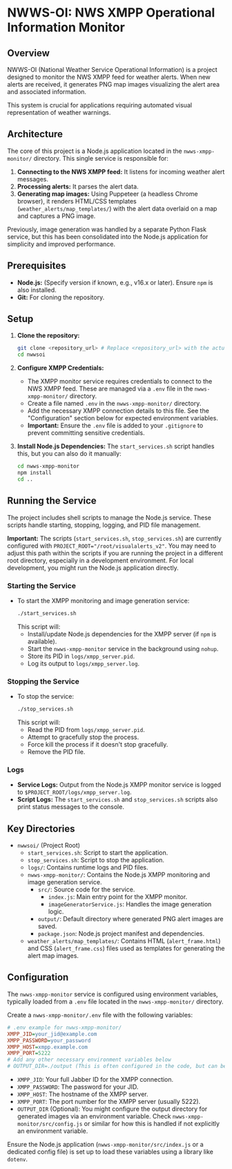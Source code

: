 # NWWS-OI: NWS XMPP Operational Information Monitor

## Overview

NWWS-OI (National Weather Service Operational Information) is a project designed to monitor the NWS XMPP feed for weather alerts. When new alerts are received, it generates PNG map images visualizing the alert area and associated information.

This system is crucial for applications requiring automated visual representation of weather warnings.

## Architecture

The core of this project is a Node.js application located in the `nwws-xmpp-monitor/` directory. This single service is responsible for:

1.  **Connecting to the NWS XMPP feed:** It listens for incoming weather alert messages.
2.  **Processing alerts:** It parses the alert data.
3.  **Generating map images:** Using Puppeteer (a headless Chrome browser), it renders HTML/CSS templates (`weather_alerts/map_templates/`) with the alert data overlaid on a map and captures a PNG image.

Previously, image generation was handled by a separate Python Flask service, but this has been consolidated into the Node.js application for simplicity and improved performance.

## Prerequisites

*   **Node.js:** (Specify version if known, e.g., v16.x or later). Ensure `npm` is also installed.
*   **Git:** For cloning the repository.

## Setup

1.  **Clone the repository:**
    ```bash
    git clone <repository_url> # Replace <repository_url> with the actual URL
    cd nwwsoi
    ```

2.  **Configure XMPP Credentials:**
    *   The XMPP monitor service requires credentials to connect to the NWS XMPP feed. These are managed via a `.env` file in the `nwws-xmpp-monitor/` directory.
    *   Create a file named `.env` in the `nwws-xmpp-monitor/` directory.
    *   Add the necessary XMPP connection details to this file. See the "Configuration" section below for expected environment variables.
    *   **Important:** Ensure the `.env` file is added to your `.gitignore` to prevent committing sensitive credentials.

3.  **Install Node.js Dependencies:**
    The `start_services.sh` script handles this, but you can also do it manually:
    ```bash
    cd nwws-xmpp-monitor
    npm install
    cd ..
    ```

## Running the Service

The project includes shell scripts to manage the Node.js service. These scripts handle starting, stopping, logging, and PID file management.

**Important:** The scripts (`start_services.sh`, `stop_services.sh`) are currently configured with `PROJECT_ROOT="/root/visualalerts_v2"`. You may need to adjust this path within the scripts if you are running the project in a different root directory, especially in a development environment. For local development, you might run the Node.js application directly.

### Starting the Service

*   To start the XMPP monitoring and image generation service:
    ```bash
    ./start_services.sh
    ```
    This script will:
    *   Install/update Node.js dependencies for the XMPP server (if `npm` is available).
    *   Start the `nwws-xmpp-monitor` service in the background using `nohup`.
    *   Store its PID in `logs/xmpp_server.pid`.
    *   Log its output to `logs/xmpp_server.log`.

### Stopping the Service

*   To stop the service:
    ```bash
    ./stop_services.sh
    ```
    This script will:
    *   Read the PID from `logs/xmpp_server.pid`.
    *   Attempt to gracefully stop the process.
    *   Force kill the process if it doesn't stop gracefully.
    *   Remove the PID file.

### Logs

*   **Service Logs:** Output from the Node.js XMPP monitor service is logged to `$PROJECT_ROOT/logs/xmpp_server.log`.
*   **Script Logs:** The `start_services.sh` and `stop_services.sh` scripts also print status messages to the console.

## Key Directories

*   `nwwsoi/` (Project Root)
    *   `start_services.sh`: Script to start the application.
    *   `stop_services.sh`: Script to stop the application.
    *   `logs/`: Contains runtime logs and PID files.
    *   `nwws-xmpp-monitor/`: Contains the Node.js XMPP monitoring and image generation service.
        *   `src/`: Source code for the service.
            *   `index.js`: Main entry point for the XMPP monitor.
            *   `imageGeneratorService.js`: Handles the image generation logic.
        *   `output/`: Default directory where generated PNG alert images are saved.
        *   `package.json`: Node.js project manifest and dependencies.
    *   `weather_alerts/map_templates/`: Contains HTML (`alert_frame.html`) and CSS (`alert_frame.css`) files used as templates for generating the alert map images.

## Configuration

The `nwws-xmpp-monitor` service is configured using environment variables, typically loaded from a `.env` file located in the `nwws-xmpp-monitor/` directory.

Create a `nwws-xmpp-monitor/.env` file with the following variables:

```ini
# .env example for nwws-xmpp-monitor/
XMPP_JID=your_jid@example.com
XMPP_PASSWORD=your_password
XMPP_HOST=xmpp.example.com
XMPP_PORT=5222
# Add any other necessary environment variables below
# OUTPUT_DIR=./output (This is often configured in the code, but can be an env var)
```

*   `XMPP_JID`: Your full Jabber ID for the XMPP connection.
*   `XMPP_PASSWORD`: The password for your JID.
*   `XMPP_HOST`: The hostname of the XMPP server.
*   `XMPP_PORT`: The port number for the XMPP server (usually 5222).
*   `OUTPUT_DIR` (Optional): You might configure the output directory for generated images via an environment variable. Check `nwws-xmpp-monitor/src/config.js` or similar for how this is handled if not explicitly an environment variable.

Ensure the Node.js application (`nwws-xmpp-monitor/src/index.js` or a dedicated config file) is set up to load these variables using a library like `dotenv`.
